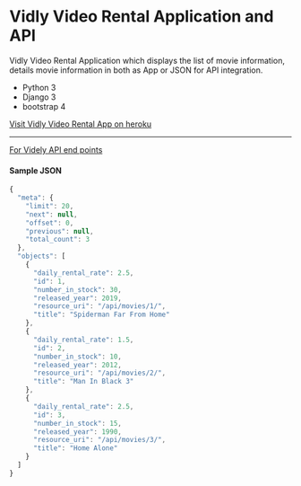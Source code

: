 # Vidly Video Rental Application and API

Vidly Video Rental Application which displays the list of movie information, details movie information in both as App or JSON for API integration.

+ Python 3
+ Django 3
+ bootstrap 4

[Visit Vidly Video Rental App on heroku](https://vidly-movie-rental-by-ptyadana.herokuapp.com/)

-----

[For Videly API end points](https://vidly-movie-rental-by-ptyadana.herokuapp.com/api/movies/)

#### Sample JSON
```javascript
{
  "meta": {
    "limit": 20,
    "next": null,
    "offset": 0,
    "previous": null,
    "total_count": 3
  },
  "objects": [
    {
      "daily_rental_rate": 2.5,
      "id": 1,
      "number_in_stock": 30,
      "released_year": 2019,
      "resource_uri": "/api/movies/1/",
      "title": "Spiderman Far From Home"
    },
    {
      "daily_rental_rate": 1.5,
      "id": 2,
      "number_in_stock": 10,
      "released_year": 2012,
      "resource_uri": "/api/movies/2/",
      "title": "Man In Black 3"
    },
    {
      "daily_rental_rate": 2.5,
      "id": 3,
      "number_in_stock": 15,
      "released_year": 1990,
      "resource_uri": "/api/movies/3/",
      "title": "Home Alone"
    }
  ]
}